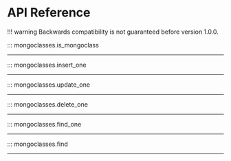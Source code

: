 # API Reference


!!! warning
    Backwards compatibility is not guaranteed before version 1.0.0.


::: mongoclasses.is_mongoclass
___

::: mongoclasses.insert_one
___

::: mongoclasses.update_one
___

::: mongoclasses.delete_one
___

::: mongoclasses.find_one
___

::: mongoclasses.find
___
